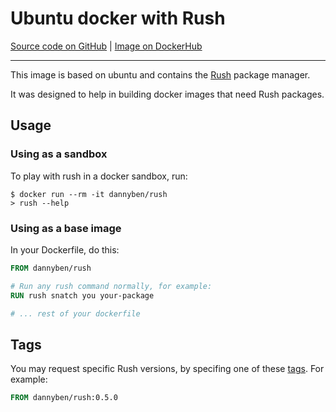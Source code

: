 Ubuntu docker with Rush
==================================================

[Source code on GitHub][github] | [Image on DockerHub][dockerhub]

---

This image is based on ubuntu and contains the [Rush] package manager.

It was designed to help in building docker images that need Rush packages.


Usage
--------------------------------------------------

### Using as a sandbox

To play with rush in a docker sandbox, run:

```shell
$ docker run --rm -it dannyben/rush
> rush --help
```

### Using as a base image

In your Dockerfile, do this:

```dockerfile
FROM dannyben/rush

# Run any rush command normally, for example:
RUN rush snatch you your-package 

# ... rest of your dockerfile

```

Tags
--------------------------------------------------

You may request specific Rush versions, by specifing one of these [tags].
For example:

```dockerfile
FROM dannyben/rush:0.5.0
```


[tags]: https://github.com/DannyBen/docker-rush/releases
[github]: https://github.com/DannyBen/docker-rush
[dockerhub]: https://hub.docker.com/r/dannyben/rush
[Rush]: https://github.com/DannyBen/rush-cli

